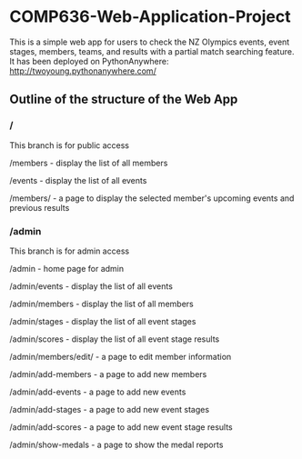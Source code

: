 # COMP636-Web-Application-Project
This is a simple web app for users to check the NZ Olympics events, event stages, members, teams, and results with a partial match searching feature.
It has been deployed on PythonAnywhere: http://twoyoung.pythonanywhere.com/


## Outline of the structure of the Web App

<h3>/</h3>
This branch is for public access

/members - display the list of all members  

/events - display the list of all events

/members/<memberID> - a page to display the selected member's upcoming events and previous results
  
<h3>/admin</h3>
This branch is for admin access

/admin - home page for admin  

/admin/events - display the list of all events  

/admin/members - display the list of all members  

/admin/stages - display the list of all event stages  

/admin/scores - display the list of all event stage results

/admin/members/edit/<memberID> - a page to edit member information

/admin/add-members - a page to add new members  

/admin/add-events - a page to add new events 

/admin/add-stages - a page to add new event stages  

/admin/add-scores - a page to add new event stage results  

/admin/show-medals - a page to show the medal reports  



